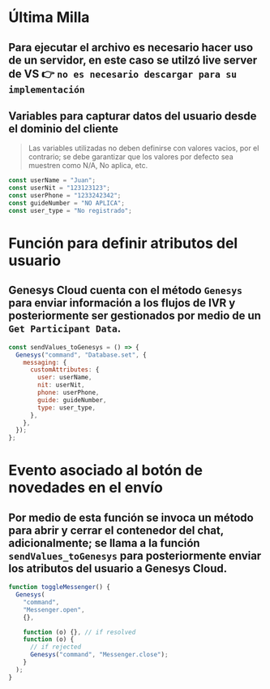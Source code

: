# Última Milla

## Para ejecutar el archivo es necesario hacer uso de un servidor, en este caso se utilzó live server de VS 👉 `no es necesario descargar para su implementación`


## Variables para capturar datos del usuario desde el dominio del cliente
> Las variables utilizadas no deben definirse con valores vacios, por el contrario; se debe garantizar que los valores por defecto sea muestren como N/A, No aplica, etc.
```js
const userName = "Juan";
const userNit = "123123123";
const userPhone = "1233242342";
const guideNumber = "NO APLICA";
const user_type = "No registrado";
```
# Función para definir atributos del usuario
## Genesys Cloud cuenta con el método `Genesys` para enviar información a los flujos de IVR y posteriormente ser gestionados por medio de un  `Get Participant Data`. 
```js
const sendValues_toGenesys = () => {
  Genesys("command", "Database.set", {
    messaging: {
      customAttributes: {
        user: userName,
        nit: userNit,
        phone: userPhone,
        guide: guideNumber,
        type: user_type,
      },
    },
  });
};
```
# Evento asociado al botón de novedades en el envío
## Por medio de esta función se invoca un método para abrir y cerrar el contenedor del chat, adicionalmente; se llama a la función `sendValues_toGenesys` para posteriormente enviar los atributos del usuario a Genesys Cloud.

```js
function toggleMessenger() {
  Genesys(
    "command",
    "Messenger.open",
    {},

    function (o) {}, // if resolved
    function (o) {
      // if rejected
      Genesys("command", "Messenger.close");
    }
  );
}
```
